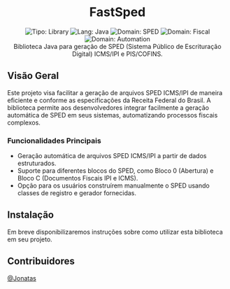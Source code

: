 <h1 align="center">
FastSped
</h1>

<div align="center">
   <img src="https://img.shields.io/static/v1?label=Tipo&message=Library&color=8257E5&labelColor=000000" alt="Tipo: Library" />
   <img src="https://img.shields.io/static/v1?label=Lang&message=Java&color=FFA500&labelColor=000000" alt="Lang: Java" />
   <img src="https://img.shields.io/static/v1?label=Domain&message=SPED&color=22863a&labelColor=000000" alt="Domain: SPED" />
   <img src="https://img.shields.io/static/v1?label=Domain&message=Fiscal&color=005cc5&labelColor=000000" alt="Domain: Fiscal" />
   <img src="https://img.shields.io/static/v1?label=Domain&message=Automation&color=17a2b8&labelColor=000000" alt="Domain: Automation" />
</div>

<div align="center">
Biblioteca Java para geração de SPED (Sistema Público de Escrituração Digital) ICMS/IPI e PIS/COFINS.
</div>

## Visão Geral

Este projeto visa facilitar a geração de arquivos SPED ICMS/IPI de maneira eficiente e conforme as especificações da Receita Federal do Brasil. A biblioteca permite aos desenvolvedores integrar facilmente a geração automática de SPED em seus sistemas, automatizando processos fiscais complexos.

### Funcionalidades Principais

- Geração automática de arquivos SPED ICMS/IPI a partir de dados estruturados.
- Suporte para diferentes blocos do SPED, como Bloco 0 (Abertura) e Bloco C (Documentos Fiscais IPI e ICMS).
- Opção para os usuários construírem manualmente o SPED usando classes de registro e gerador fornecidas.

## Instalação

Em breve disponibilizaremos instruções sobre como utilizar esta biblioteca em seu projeto.

## Contribuidores

[@Jonatas]('https://github.com/j0n4t45d3v')
